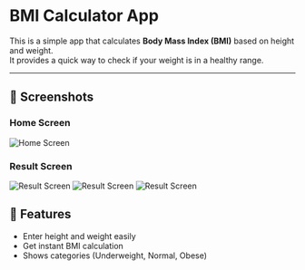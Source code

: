 # BMI Calculator App

This is a simple app that calculates **Body Mass Index (BMI)** based on height and weight.  
It provides a quick way to check if your weight is in a healthy range.

---

## 📱 Screenshots

### Home Screen
![Home Screen](Document/screenshot1.png)

### Result Screen
![Result Screen](Document/screenshot2.png)
![Result Screen](Document/screenshot3.png)
![Result Screen](Document/screenshot4.png)


## 🚀 Features
- Enter height and weight easily
- Get instant BMI calculation
- Shows categories (Underweight, Normal, Obese)
